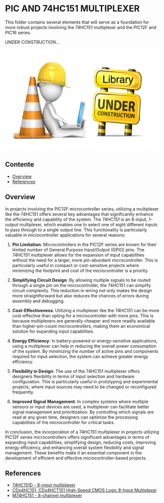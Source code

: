 # PIC AND 74HC151 MULTIPLEXER

This folder contains several elements that will serve as a foundation for more robust projects involving the 74HC151 multiplexer and the PIC12F and PIC16 series.


UNDER CONSTRUCTION... 

![UNDER CONSTRUCTION...](../../images/under_construction.png)


## Contente

* [Overview](#overview)
* [References](#references)



## Overview

In projects involving the PIC12F microcontroller series, utilizing a multiplexer like the 74HC151 offers several key advantages that significantly enhance the efficiency and capability of the system. The 74HC151 is an 8-input, 1-output multiplexer, which enables one to select one of eight different inputs to pass through to a single output line. This functionality is particularly valuable in microcontroller applications for several reasons:

1. **Pin Limitation**: Microcontrollers in the PIC12F  series are known for their limited number of General Purpose Input/Output (GPIO) pins. The 74HC151 multiplexer allows for the expansion of input capabilities without the need for a larger, more pin-abundant microcontroller. This is particularly useful in compact or cost-sensitive projects where minimizing the footprint and cost of the microcontroller is a priority.

2. **Simplifying Circuit Design**: By allowing multiple signals to be routed through a single pin on the microcontroller, the 74HC151 can simplify circuit complexity. This reduction in wiring not only makes the design more straightforward but also reduces the chances of errors during assembly and debugging.

3. **Cost-Effectiveness**: Utilizing a multiplexer like the 74HC151 can be more cost-effective than opting for a microcontroller with more pins. This is because multiplexers are generally cheaper and more readily available than higher-pin-count microcontrollers, making them an economical solution for expanding input capabilities.

4. **Energy Efficiency**: In battery-powered or energy-sensitive applications, using a multiplexer can help in reducing the overall power consumption of the system. By minimizing the number of active pins and components required for input selection, the system can achieve greater energy efficiency.

5. **Flexibility in Design**: The use of the 74HC151 multiplexer offers designers flexibility in terms of input selection and hardware configuration. This is particularly useful in prototyping and experimental projects, where input sources may need to be changed or reconfigured frequently.

6. **Improved Signal Management**: In complex systems where multiple sensors or input devices are used, a multiplexer can facilitate better signal management and prioritization. By controlling which signals are read at any given time, designers can optimize the processing capabilities of the microcontroller for critical tasks.

In conclusion, the incorporation of a 74HC151 multiplexer in projects utilizing PIC12F series microcontrollers offers significant advantages in terms of expanding input capabilities, simplifying design, reducing costs, improving energy efficiency, and enhancing overall system flexibility and signal management. These benefits make it an essential component in the development of efficient and effective microcontroller-based projects.




## References

- [74HC151D - 8-input multiplexer](https://www.nexperia.com/products/analog-logic-ics/logic/decoders-and-demultiplexers-digital-multiplexers/digital-multiplexers/74HC151D.html)
- [CDx4HC151, CDx4HCT151 High-Speed CMOS Logic 8-Input Multiplexer](https://www.ti.com/lit/ds/symlink/cd74hc151.pdf?ts=1711636700921&ref_url=https%253A%252F%252Fwww.ti.com%252Fproduct%252FCD74HC151%253Futm_source%253Dgoogle%2526utm_medium%253Dcpc%2526utm_campaign%253Dti-null-null-xref-cpc-pf-google-wwe%2526utm_content%253Dxref%2526ds_k%253D%257B_dssearchterm%257D%2526DCM%253Dyes%2526gad_source%253D1%2526gclid%253DCj0KCQjwqpSwBhClARIsADlZ_TmNOKNoL5Z-gwBCGFitnyW3xb67t-_GtalhQziXmGbsaD1JjsJ7u9AaApfREALw_wcB%2526gclsrc%253Daw.ds)
- [M74HC151 - 8-channel multiplexer](https://www.st.com/resource/en/datasheet/m74hc151.pdf)
